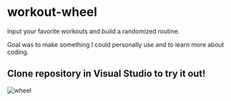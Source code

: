 # workout-wheel
Input your favorite workouts and build a randomized routine.

Goal was to make something I could personally use and to learn more about coding.

Clone repository in Visual Studio to try it out!
-----------------------------------------------

![wheel](https://user-images.githubusercontent.com/88149251/128047441-bbb31b35-b25b-4898-903e-55933d08cfaf.gif)
